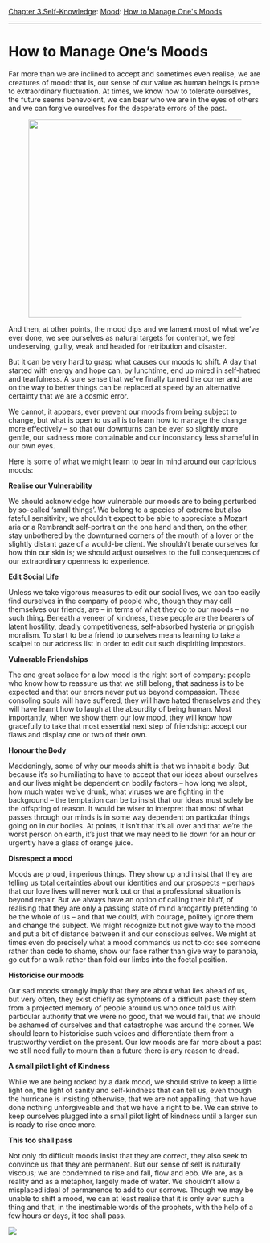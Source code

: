 [Chapter 3.Self-Knowledge](https://www.theschooloflife.com/thebookoflife/category/self-knowledge/): [Mood](https://www.theschooloflife.com/thebookoflife/category/self-knowledge/mood/): [How to Manage One's Moods](https://www.theschooloflife.com/thebookoflife/how-to-manage-ones-moods/)

* * *

# How to Manage One’s Moods

Far more than we are inclined to accept and sometimes even realise, we are creatures of mood: that is, our sense of our value as human beings is prone to extraordinary fluctuation. At times, we know how to tolerate ourselves, the future seems benevolent, we can bear who we are in the eyes of others and we can forgive ourselves for the desperate errors of the past.

<figure class="aligncenter is-resized"><img src="https://www.theschooloflife.com/thebookoflife/wp-content/uploads/2019/09/caspar_david_friedrich_monk_by_sea.jpg" alt="" class="wp-image-23666" width="615" height="394" srcset="https://www.theschooloflife.com/thebookoflife/wp-content/uploads/2019/09/caspar_david_friedrich_monk_by_sea.jpg 500w, https://www.theschooloflife.com/thebookoflife/wp-content/uploads/2019/09/caspar_david_friedrich_monk_by_sea-300x192.jpg 300w" sizes="(max-width: 615px) 100vw, 615px"></figure>

And then, at other points, the mood dips and we lament most of what we’ve ever done, we see ourselves as natural targets for contempt, we feel undeserving, guilty, weak and headed for retribution and disaster.

But it can be very hard to grasp what causes our moods to shift. A day that started with energy and hope can, by lunchtime, end up mired in self-hatred and tearfulness. A sure sense that we’ve finally turned the corner and are on the way to better things can be replaced at speed by an alternative certainty that we are a cosmic error.

We cannot, it appears, ever prevent our moods from being subject to change, but what is open to us all is to learn how to manage the change more effectively – so that our downturns can be ever so slightly more gentle, our sadness more containable and our inconstancy less shameful in our own eyes.

Here is some of what we might learn to bear in mind around our capricious moods:

**Realise our Vulnerability**

We should acknowledge how vulnerable our moods are to being perturbed by so-called ‘small things’. We belong to a species of extreme but also fateful sensitivity; we shouldn’t expect to be able to appreciate a Mozart aria or a Rembrandt self-portrait on the one hand and then, on the other, stay unbothered by the downturned corners of the mouth of a lover or the slightly distant gaze of a would-be client. We shouldn’t berate ourselves for how thin our skin is; we should adjust ourselves to the full consequences of our extraordinary openness to experience.

**Edit Social Life**

Unless we take vigorous measures to edit our social lives, we can too easily find ourselves in the company of people who, though they may call themselves our friends, are – in terms of what they do to our moods – no such thing. Beneath a veneer of kindness, these people are the bearers of latent hostility, deadly competitiveness, self-absorbed hysteria or priggish moralism. To start to be a friend to ourselves means learning to take a scalpel to our address list in order to edit out such dispiriting impostors.

**Vulnerable Friendships**

The one great solace for a low mood is the right sort of company: people who know how to reassure us that we still belong, that sadness is to be expected and that our errors never put us beyond compassion. These consoling souls will have suffered, they will have hated themselves and they will have learnt how to laugh at the absurdity of being human. Most importantly, when we show them our low mood, they will know how gracefully to take that most essential next step of friendship: accept our flaws and display one or two of their own.&nbsp;

**Honour the Body**

Maddeningly, some of why our moods shift is that we inhabit a body. But because it’s so humiliating to have to accept that our ideas about ourselves and our lives might be dependent on bodily factors – how long we slept, how much water we’ve drunk, what viruses we are fighting in the background – the temptation can be to insist that our ideas must solely be the offspring of reason. It would be wiser to interpret that most of what passes through our minds is in some way dependent on particular things going on in our bodies. At points, it isn’t that it’s all over and that we’re the worst person on earth, it’s just that we may need to lie down for an hour or urgently have a glass of orange juice.

**Disrespect a mood**

Moods are proud, imperious things. They show up and insist that they are telling us total certainties about our identities and our prospects – perhaps that our love lives will never work out or that a professional situation is beyond repair. But we always have an option of calling their bluff, of realising that they are only a passing state of mind arrogantly pretending to be the whole of us – and that we could, with courage, politely ignore them and change the subject. We might recognize but not give way to the mood and put a bit of distance between it and our conscious selves. We might at times even do precisely what a mood commands us not to do: see someone rather than cede to shame, show our face rather than give way to paranoia, go out for a walk rather than fold our limbs into the foetal position.

**Historicise our moods**

Our sad moods strongly imply that they are about what lies ahead of us,&nbsp; but very often, they exist chiefly as symptoms of a difficult past: they stem from a projected memory of people around us who once told us with particular authority that we were no good, that we would fail, that we should be ashamed of ourselves and that catastrophe was around the corner. We should learn to historicise such voices and differentiate them from a trustworthy verdict on the present. Our low moods are far more about a past we still need fully to mourn than a future there is any reason to dread.

**A small pilot light of Kindness**

While we are being rocked by a dark mood, we should strive to keep a little light on, the light of sanity and self-kindness that can tell us, even though the hurricane is insisting otherwise, that we are not appalling, that we have done nothing unforgiveable and that we have a right to be. We can strive to keep ourselves plugged into a small pilot light of kindness until a larger sun is ready to rise once more.

**This too shall pass**

Not only do difficult moods insist that they are correct, they also seek to convince us that they are permanent. But our sense of self is naturally viscous; we are condemned to rise and fall, flow and ebb. We are, as a reality and as a metaphor, largely made of water. We shouldn’t allow a misplaced ideal of permanence to add to our sorrows. Though we may be unable to shift a mood, we can at least realise that it is only ever such a thing and that, in the inestimable words of the prophets, with the help of a few hours or days, it too shall pass.&nbsp;

[![](https://img.youtube.com/vi/ytKCcYxUU04/0.jpg)](https://www.youtube.com/embed/ytKCcYxUU04 '')
  
